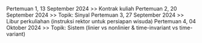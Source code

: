 Pertemuan 1, 13 September 2024 >> Kontrak kuliah
Pertemuan 2, 20 September 2024 >> Topik: Sinyal
Pertemuan 3, 27 September 2024 >> Libur perkuliahan (instruksi rektor untuk persiapan wisuda)
Pertemuan 4, 04 Oktober 2024   >> Topik: Sistem (linier vs nonlinier & time-invariant vs time-variant)
